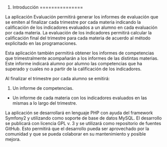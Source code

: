 1. Introducción 
=============== 

La aplicación Evaluación permitirá generar los informes de evaluación que se emiten al finalizar cada trimestre por cada materia indicando la calificación de los indicadores evaluados a un alumno en cada evaluación por cada materia. La evaluación de los indicadores permitirá calcular la calificación final del trimestre para cada materia de acuerdo al método explicitado en las 
programaciones.

Esta aplicación también permitirá obtener los informes de competencias que trimestralmente acompañarán a los informes de las distintas materias. Este informe indicará alumno por alumno las competencias que ha superado y cuales no a partir de la calificación de los indicadores.

Al finalizar el trimestre por cada alumno se emitirá:
 
 1. Un informe de competencias.

 - Un informe de cada materia con los indicadores evaluados en las mismas a lo largo del trimestre.

La aplicación se desarrollará en lenguaje PHP con ayuda del framework Symfony2 y utilizando como soporte de base de datos MySQL. El desarrollo se publicará con licencia GPL v. 3 y se utilizará como repositorio de fuentes GitHub. Esto permitirá que el desarrollo pueda ser aprovechado por la comunidad y que se pueda colaborar en su mantenimiento y posible mejora.


